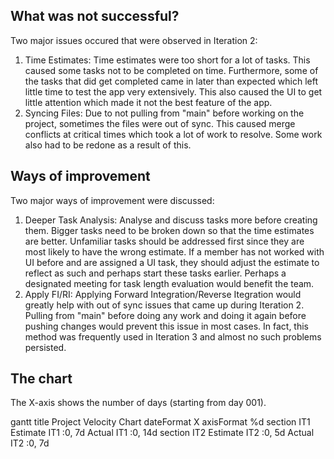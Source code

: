 ## What was not successful?
Two major issues occured that were observed in Iteration 2:
1. Time Estimates: Time estimates were too short for a lot of tasks. This caused some tasks not to be completed
on time. Furthermore, some of the tasks that did get completed came in later than expected which left little time
to test the app very extensively. This also caused the UI to get little attention which made it not the best feature
of the app.
2. Syncing Files: Due to not pulling from "main" before working on the project, sometimes the files were out of sync.
This caused merge conflicts at critical times which took a lot of work to resolve. Some work also had to be redone as
a result of this.

## Ways of improvement
Two major ways of improvement were discussed:
1. Deeper Task Analysis: Analyse and discuss tasks more before creating them. Bigger tasks need to be broken down so
that the time estimates are better. Unfamiliar tasks should be addressed first since they are most likely to have the
wrong estimate. If a member has not worked with UI before and are assigned a UI task, they should adjust the estimate
to reflect as such and perhaps start these tasks earlier. Perhaps a designated meeting for task length evaluation
would benefit the team.
2. Apply FI/RI: Applying Forward Integration/Reverse Itegration would greatly help with out of sync issues that came up
during Iteration 2. Pulling from "main" before doing any work and doing it again before pushing changes would prevent
this issue in most cases. In fact, this method was frequently used in Iteration 3 and almost no such problems persisted. 

## The chart
The X-axis shows the number of days (starting from day 001). 

gantt
    title Project Velocity Chart
    dateFormat  X
    axisFormat %d
    section IT1
        Estimate IT1    :0, 7d
        Actual IT1      :0, 14d 
    section IT2
        Estimate IT2    :0, 5d
        Actual IT2      :0, 7d


